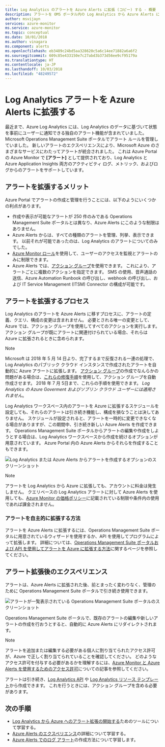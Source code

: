 ```yaml
---
title: Log Analytics のアラートを Azure Alerts に拡張 (コピー) する - 概要
description: アラートを OMS ポータル内の Log Analytics から Azure Alerts にコピーするプロセスの概要について説明し、お客様の一般的な懸念に対応する詳細を示します。
author: msvijayn
services: azure-monitor
ms.service: azure-monitor
ms.topic: conceptual
ms.date: 10/01/2018
ms.author: vinagara
ms.component: alerts
ms.openlocfilehash: eb3489c24bd5aa328620c5a6c14ee71882a6a6f2
ms.sourcegitcommit: 609c85e433150e7c27abd3b373d56ee9cf95179a
ms.translationtype: HT
ms.contentlocale: ja-JP
ms.lasthandoff: 10/03/2018
ms.locfileid: "48249572"
---
```

# <a name="extend-log-analytics-alerts-to-azure-alerts"></a>Log Analytics アラートを Azure Alerts に拡張する
最近まで、Azure Log Analytics には、Log Analytics のデータに基づいて状態を事前にユーザーに通知できる独自のアラート機能が含まれていました。 Microsoft Operations Management Suite ポータルでアラート ルールを管理していました。 新しいアラートのエクスペリエンスにより、Microsoft Azure のさまざまなサービスにわたってアラートが統合されました。 これは Azure Portal の Azure Monitor で **[アラート]**  として提供されており、Log Analytics と Azure Application Insights 両方のアクティビティ ログ、メトリック、およびログからのアラートをサポートしています。 

## <a name="benefits-of-extending-your-alerts"></a>アラートを拡張するメリット
Azure Portal でアラートの作成と管理を行うことには、以下のようにいくつかの利点があります。

- 作成や表示が可能なアラートが 250 件のみである Operations Management Suite ポータルとは異なり、Azure Alerts にこのような制限はありません。
- Azure Alerts からは、すべての種類のアラートを管理、列挙、表示できます。 以前それが可能であったのは、Log Analytics のアラートについてのみでした。
- [Azure Monitor ロール](monitoring-roles-permissions-security.md)を使用して、ユーザーのアクセスを監視とアラートのみに制限できます。
- Azure Alerts では、[アクション グループ](monitoring-action-groups.md)を使用できます。 これにより、アラートごとに複数のアクションを指定できます。 SMS の使用、音声通話の送信、Azure Automation Runbook の呼び出し、webhook の呼び出し、および IT Service Management (ITSM) Connector の構成が可能です。 

## <a name="process-of-extending-your-alerts"></a>アラートを拡張するプロセス
Log Analytics のアラートを Azure Alerts に移すプロセスに、アラートの定義、クエリ、構成の変更は含まれません。 必要とされる唯一の変更として、Azure では、アクション グループを使用してすべてのアクションを実行します。 アクション グループが既にアラートに関連付けられている場合、それらは Azure に拡張されるときに含められます。

> [!NOTE]
> Microsoft は 2018 年 5 月 14 日より、完了するまで反復される一連の処理で、Log Analytics のパブリック クラウド インスタンスで作成されたアラートを自動的に Azure アラートに拡張します。 [アクション グループ](monitoring-action-groups.md)の作成でなんらかの問題がある場合は、[これらの修復手順](monitoring-alerts-extend-tool.md#troubleshooting)を使用して、アクション グループを自動作成させます。 2018 年 7 月 5日まで、これらの手順を使用できます。 *Log Analytics の Azure Goverment およびソブリン クラウド ユーザーには適用されません*。 
> 

Log Analytics ワークスペース内のアラートを Azure に拡張するスケジュールを設定しても、それらのアラートは引き続き機能し、構成を損なうことは決してありません。 スケジュールが設定されると、アラートを一時的に変更できなくなる場合がありますが、この期間中、引き続き新しい Azure Alerts を作成できます。 Operations Management Suite ポータルからアラートの編集や作成をしようとする場合は、Log Analytics ワークスペースから作成を続けるオプションが用意されています。 Azure Portal 内の Azure Alerts からそれらを作成することもできます。

 ![Log Analytics または Azure Alerts からアラートを作成するオプションのスクリーンショット](./media/monitor-alerts-extend/ScheduledDirection.png)

> [!NOTE]
> アラートを Log Analytics から Azure に拡張しても、アカウントに料金は発生しません。 クエリベースの Log Analytics アラートに対して Azure Alerts を使用しても、[Azure Monitor の価格ポリシー](https://azure.microsoft.com/pricing/details/monitor/)に記載されている制限や条件内の使用であれば課金されません。  


### <a name="how-to-extend-your-alerts-voluntarily"></a>アラートを自主的に拡張する方法
アラートを Azure Alerts に拡張するには、Operations Management Suite ポータルに用意されているウィザードを使用するか、API を使用してプログラムによって拡張します。 詳細については、[Operations Management Suite ポータルおよび API を使用してアラートを Azure に拡張する方法](monitoring-alerts-extend-tool.md)に関するページを参照してください。

## <a name="experience-after-extending-your-alerts"></a>アラート拡張後のエクスペリエンス
アラートは、Azure Alerts に拡張された後、前とまったく変わりなく、管理のために Operations Management Suite ポータルで引き続き使用できます。

![アラートが一覧表示されている Operations Management Suite ポータルのスクリーンショット](./media/monitor-alerts-extend/PostExtendList.png)

Operations Management Suite ポータルで、既存のアラートの編集や新しいアラートの作成を行おうとすると、自動的に Azure Alerts にリダイレクトされます。  

> [!NOTE]
> アラートを追加または編集する必要がある個人に割り当てられたアクセス許可が、Azure で正しく割り当てられていることを確認してください。 どのようなアクセス許可を付与する必要があるかを理解するには、[Azure Monitor と Azure Alerts を使用するためのアクセス許可](monitoring-roles-permissions-security.md)についての記事を参照してください。  
> 

アラートは引き続き、[Log Analytics API](../log-analytics/log-analytics-api-alerts.md) や [Log Analytics リソース テンプレート](../monitoring/monitoring-solutions-resources-searches-alerts.md)から作成できます。 これを行うときには、アクション グループを含める必要があります。

## <a name="next-steps"></a>次の手順

* [Log Analytics から Azure へのアラート拡張の開始する](monitoring-alerts-extend-tool.md)ためのツールについて学習する。
* [Azure Alerts のエクスペリエンス](monitoring-overview-unified-alerts.md)の詳細について学習する。
* [Azure Alerts でのログ アラート](monitor-alerts-unified-log.md)の作成方法について学習します。

